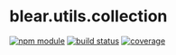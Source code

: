 # blear.utils.collection

[![npm module][npm-img]][npm-url]
[![build status][travis-img]][travis-url]
[![coverage][coveralls-img]][coveralls-url]

[travis-img]: https://img.shields.io/travis/blearjs/blear.utils.collection/master.svg?style=flat-square
[travis-url]: https://travis-ci.org/blearjs/blear.utils.collection

[npm-img]: https://img.shields.io/npm/v/blear.utils.collection.svg?style=flat-square
[npm-url]: https://www.npmjs.com/package/blear.utils.collection

[coveralls-img]: https://img.shields.io/coveralls/blearjs/blear.utils.collection/master.svg?style=flat-square
[coveralls-url]: https://coveralls.io/github/blearjs/blear.utils.collection?branch=master

